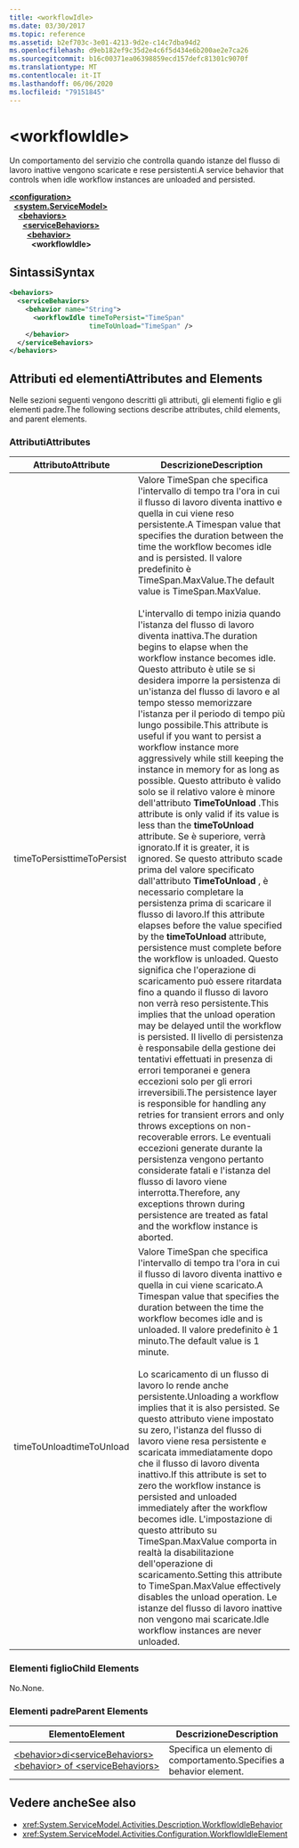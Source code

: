 ```yaml
---
title: <workflowIdle>
ms.date: 03/30/2017
ms.topic: reference
ms.assetid: b2ef703c-3e01-4213-9d2e-c14c7dba94d2
ms.openlocfilehash: d9eb182ef9c35d2e4c6f5d434e6b200ae2e7ca26
ms.sourcegitcommit: b16c00371ea06398859ecd157defc81301c9070f
ms.translationtype: MT
ms.contentlocale: it-IT
ms.lasthandoff: 06/06/2020
ms.locfileid: "79151845"
---
```

# \<workflowIdle>
<span data-ttu-id="c90be-101">Un comportamento del servizio che controlla quando istanze del flusso di lavoro inattive vengono scaricate e rese persistenti.</span><span class="sxs-lookup"><span data-stu-id="c90be-101">A service behavior that controls when idle workflow instances are unloaded and persisted.</span></span>  
  
[**\<configuration>**](../configuration-element.md)\
&nbsp;&nbsp;[**\<system.ServiceModel>**](system-servicemodel-of-workflow.md)\
&nbsp;&nbsp;&nbsp;&nbsp;[**\<behaviors>**](behaviors-of-workflow.md)\
&nbsp;&nbsp;&nbsp;&nbsp;&nbsp;&nbsp;[**\<serviceBehaviors>**](servicebehaviors-of-workflow.md)\
&nbsp;&nbsp;&nbsp;&nbsp;&nbsp;&nbsp;&nbsp;&nbsp;[**\<behavior>**](behavior-of-servicebehaviors-of-workflow.md)\
&nbsp;&nbsp;&nbsp;&nbsp;&nbsp;&nbsp;&nbsp;&nbsp;&nbsp;&nbsp;**\<workflowIdle>**  
  
## <a name="syntax"></a><span data-ttu-id="c90be-102">Sintassi</span><span class="sxs-lookup"><span data-stu-id="c90be-102">Syntax</span></span>  
  
```xml  
<behaviors>
  <serviceBehaviors>
    <behavior name="String">
      <workflowIdle timeToPersist="TimeSpan"
                    timeToUnload="TimeSpan" />
    </behavior>
  </serviceBehaviors>
</behaviors>  
```  
  
## <a name="attributes-and-elements"></a><span data-ttu-id="c90be-103">Attributi ed elementi</span><span class="sxs-lookup"><span data-stu-id="c90be-103">Attributes and Elements</span></span>  
 <span data-ttu-id="c90be-104">Nelle sezioni seguenti vengono descritti gli attributi, gli elementi figlio e gli elementi padre.</span><span class="sxs-lookup"><span data-stu-id="c90be-104">The following sections describe attributes, child elements, and parent elements.</span></span>  
  
### <a name="attributes"></a><span data-ttu-id="c90be-105">Attributi</span><span class="sxs-lookup"><span data-stu-id="c90be-105">Attributes</span></span>  
  
|<span data-ttu-id="c90be-106">Attributo</span><span class="sxs-lookup"><span data-stu-id="c90be-106">Attribute</span></span>|<span data-ttu-id="c90be-107">Descrizione</span><span class="sxs-lookup"><span data-stu-id="c90be-107">Description</span></span>|  
|---------------|-----------------|  
|<span data-ttu-id="c90be-108">timeToPersist</span><span class="sxs-lookup"><span data-stu-id="c90be-108">timeToPersist</span></span>|<span data-ttu-id="c90be-109">Valore TimeSpan che specifica l'intervallo di tempo tra l'ora in cui il flusso di lavoro diventa inattivo e quella in cui viene reso persistente.</span><span class="sxs-lookup"><span data-stu-id="c90be-109">A Timespan value that specifies the duration between the time the workflow becomes idle and is persisted.</span></span> <span data-ttu-id="c90be-110">Il valore predefinito è TimeSpan.MaxValue.</span><span class="sxs-lookup"><span data-stu-id="c90be-110">The default value is TimeSpan.MaxValue.</span></span><br /><br /> <span data-ttu-id="c90be-111">L'intervallo di tempo inizia quando l'istanza del flusso di lavoro diventa inattiva.</span><span class="sxs-lookup"><span data-stu-id="c90be-111">The duration begins to elapse when the workflow instance becomes idle.</span></span> <span data-ttu-id="c90be-112">Questo attributo è utile se si desidera imporre la persistenza di un'istanza del flusso di lavoro e al tempo stesso memorizzare l'istanza per il periodo di tempo più lungo possibile.</span><span class="sxs-lookup"><span data-stu-id="c90be-112">This attribute  is useful if you want to persist a workflow instance more aggressively while still keeping the instance in memory for as long as possible.</span></span> <span data-ttu-id="c90be-113">Questo attributo è valido solo se il relativo valore è minore dell'attributo **TimeToUnload** .</span><span class="sxs-lookup"><span data-stu-id="c90be-113">This attribute  is only valid if its value is less than the **timeToUnload** attribute.</span></span> <span data-ttu-id="c90be-114">Se è superiore, verrà ignorato.</span><span class="sxs-lookup"><span data-stu-id="c90be-114">If it is greater, it is ignored.</span></span> <span data-ttu-id="c90be-115">Se questo attributo scade prima del valore specificato dall'attributo **TimeToUnload** , è necessario completare la persistenza prima di scaricare il flusso di lavoro.</span><span class="sxs-lookup"><span data-stu-id="c90be-115">If this attribute elapses before the value specified by the **timeToUnload** attribute, persistence must complete before the workflow is unloaded.</span></span> <span data-ttu-id="c90be-116">Questo significa che l'operazione di scaricamento può essere ritardata fino a quando il flusso di lavoro non verrà reso persistente.</span><span class="sxs-lookup"><span data-stu-id="c90be-116">This implies that the unload operation may be delayed until the workflow is persisted.</span></span> <span data-ttu-id="c90be-117">Il livello di persistenza è responsabile della gestione dei tentativi effettuati in presenza di errori temporanei e genera eccezioni solo per gli errori irreversibili.</span><span class="sxs-lookup"><span data-stu-id="c90be-117">The persistence layer is responsible for handling any retries for transient errors and only throws exceptions on non-recoverable errors.</span></span> <span data-ttu-id="c90be-118">Le eventuali eccezioni generate durante la persistenza vengono pertanto considerate fatali e l'istanza del flusso di lavoro viene interrotta.</span><span class="sxs-lookup"><span data-stu-id="c90be-118">Therefore, any exceptions thrown during persistence are treated as fatal and the workflow instance is aborted.</span></span>|  
|<span data-ttu-id="c90be-119">timeToUnload</span><span class="sxs-lookup"><span data-stu-id="c90be-119">timeToUnload</span></span>|<span data-ttu-id="c90be-120">Valore TimeSpan che specifica l'intervallo di tempo tra l'ora in cui il flusso di lavoro diventa inattivo e quella in cui viene scaricato.</span><span class="sxs-lookup"><span data-stu-id="c90be-120">A Timespan value that specifies the duration between the time the workflow becomes idle and is unloaded.</span></span> <span data-ttu-id="c90be-121">Il valore predefinito è 1 minuto.</span><span class="sxs-lookup"><span data-stu-id="c90be-121">The default value is 1 minute.</span></span><br /><br /> <span data-ttu-id="c90be-122">Lo scaricamento di un flusso di lavoro lo rende anche persistente.</span><span class="sxs-lookup"><span data-stu-id="c90be-122">Unloading a workflow implies that it is also persisted.</span></span> <span data-ttu-id="c90be-123">Se questo attributo viene impostato su zero, l'istanza del flusso di lavoro viene resa persistente e scaricata immediatamente dopo che il flusso di lavoro diventa inattivo.</span><span class="sxs-lookup"><span data-stu-id="c90be-123">If this attribute is set to zero the workflow instance is persisted and unloaded immediately after the workflow becomes idle.</span></span> <span data-ttu-id="c90be-124">L'impostazione di questo attributo su TimeSpan.MaxValue comporta in realtà la disabilitazione dell'operazione di scaricamento.</span><span class="sxs-lookup"><span data-stu-id="c90be-124">Setting this attribute to TimeSpan.MaxValue effectively disables the unload operation.</span></span> <span data-ttu-id="c90be-125">Le istanze del flusso di lavoro inattive non vengono mai scaricate.</span><span class="sxs-lookup"><span data-stu-id="c90be-125">Idle workflow instances are never unloaded.</span></span>|  
  
### <a name="child-elements"></a><span data-ttu-id="c90be-126">Elementi figlio</span><span class="sxs-lookup"><span data-stu-id="c90be-126">Child Elements</span></span>  
 <span data-ttu-id="c90be-127">No.</span><span class="sxs-lookup"><span data-stu-id="c90be-127">None.</span></span>  
  
### <a name="parent-elements"></a><span data-ttu-id="c90be-128">Elementi padre</span><span class="sxs-lookup"><span data-stu-id="c90be-128">Parent Elements</span></span>  
  
|<span data-ttu-id="c90be-129">Elemento</span><span class="sxs-lookup"><span data-stu-id="c90be-129">Element</span></span>|<span data-ttu-id="c90be-130">Descrizione</span><span class="sxs-lookup"><span data-stu-id="c90be-130">Description</span></span>|  
|-------------|-----------------|  
|[<span data-ttu-id="c90be-131">\<behavior>di\<serviceBehaviors></span><span class="sxs-lookup"><span data-stu-id="c90be-131">\<behavior> of \<serviceBehaviors></span></span>](behavior-of-servicebehaviors-of-workflow.md)|<span data-ttu-id="c90be-132">Specifica un elemento di comportamento.</span><span class="sxs-lookup"><span data-stu-id="c90be-132">Specifies a behavior element.</span></span>|  
  
## <a name="see-also"></a><span data-ttu-id="c90be-133">Vedere anche</span><span class="sxs-lookup"><span data-stu-id="c90be-133">See also</span></span>

- <xref:System.ServiceModel.Activities.Description.WorkflowIdleBehavior>
- <xref:System.ServiceModel.Activities.Configuration.WorkflowIdleElement>
